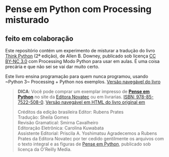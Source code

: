 # Pense em Python com Processing misturado
## feito em colaboração

<!--- a href="https://novatec.com.br/livros/pense-em-python/"><img src="https://github.com/PenseAllen/PensePython2e/raw/master/img/Capa_PenseEmPython167x232.png" align="right" style="margin-left: 20px;"></a --->

Este repositório contém um experimento de misturar a tradução do livro [Think Python](http://greenteapress.com/wp/think-python-2e/) (2ª edição), de Allen B. Downey, publicado sob licença [CC BY-NC 3.0](LICENSE.md) com Processing Modo Python para usar em aulas. É uma coisa precária e que não sei se vai dar muito certo.

Este livro ensina programação para quem nunca programou, usando ~Python 3~ Processing + Python nos exemplos. [Versão navegável do livro](https://abav.lugaralgum.com/PensePython2e/)


> __DICA__: Você pode comprar um exemplar impresso de [__Pense em Python__](https://novatec.com.br/livros/pense-em-python/) no site da [Editora Novatec](https://novatec.com.br/livros/pense-em-python/) ou em livrarias. [ISBN: 978-85-7522-508-0](https://novatec.com.br/livros/pense-em-python/).
> [Versão navegável em HTML do livro original em ](https://PenseAllen.github.io/PensePython2e/)
>
> Créditos da edição brasileira
> Editor: Rubens Prates<br>
> Tradução: Sheila Gomes<br>
> Revisão Gramatical: Smirna Cavalheiro<br>
> Editoração Eletrônica: Carolina Kuwabata<br>
> Assistente Editorial: Priscila A. Yoshimatsu
> Agradecemos a Rubens Prates da Editora Novatec por ter cedido gentilmente os arquivos com o texto integral e as figuras de [Pense em Python](https://novatec.com.br/livros/pense-em-python/), publicado sob licença da O'Reilly Media.

